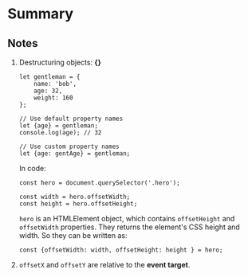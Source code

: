 # Summary

## Notes

1. Destructuring objects: **{}**

    ```
    let gentleman = {
        name: 'bob',
        age: 32,
        weight: 160
    };
    
    // Use default property names
    let {age} = gentleman;
    console.log(age); // 32
    ```
    
    ```
    // Use custom property names
    let {age: gentAge} = gentleman;
    ```
    
    In code: 
    
    ```
    const hero = document.querySelector('.hero');
    
    const width = hero.offsetWidth;
    const height = hero.offsetHeight;
    ```
    
    `hero` is an HTMLElement object, which contains `offsetHeight` and `offsetWidth` properties. They returns the element's CSS height and width. So they can be written as: 
    
    ```
    const {offsetWidth: width, offsetHeight: height } = hero;
    ```
    
2. `offsetX` and `offsetY` are relative to the **event target**.